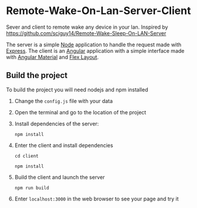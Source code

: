# Remote-Wake-On-Lan-Server-Client
Sever and client to remote wake any device in your lan. Inspired by https://github.com/sciguy14/Remote-Wake-Sleep-On-LAN-Server

The server is a simple [Node](https://nodejs.org/) application to handle the request made with [Express](https://expressjs.com/). The client is an [Angular](https://angular.io/) application with a simple interface made with [Angular Material](https://github.com/angular/material2) and [Flex Layout](https://github.com/angular/flex-layout).

## Build the project

To build the project you will need nodejs and npm installed
1. Change the `config.js` file with your data 
1. Open the terminal and go to the location of the project
2. Install dependencies of the server:

    `npm install`

3. Enter the client and install dependencies

    `cd client`

    `npm install`

4. Build the client and launch the server

    `npm run build`
    
5. Enter `localhost:3000` in the web browser to see your page and try it

